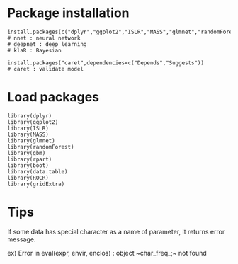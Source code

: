 # Package installation
```
install.packages(c("dplyr","ggplot2","ISLR","MASS","glmnet","randomForest","gbm","rpart","boot","ROCR","gridExtra","data.table","pcr","nnet","deepnet","klaR"))
# nnet : neural network
# deepnet : deep learning
# klaR : Bayesian

install.packages("caret",dependencies=c("Depends","Suggests"))
# caret : validate model
```

# Load packages
```
library(dplyr)
library(ggplot2)
library(ISLR)
library(MASS)
library(glmnet)
library(randomForest)
library(gbm)
library(rpart)
library(boot)
library(data.table)
library(ROCR)
library(gridExtra)
```

# Tips
If some data has special character as a name of parameter, it returns error message.

ex) Error in eval(expr, envir, enclos) : object ~char_freq_;~ not found
